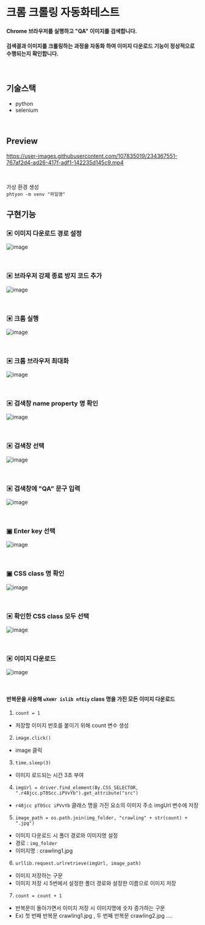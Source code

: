 # 크롬 크롤링 자동화테스트

#### Chrome 브라우저를 실행하고 "QA" 이미지를 검색합니다.
#### 검색결과 이미지를 크롤링하는 과정을 자동화 하여 이미지 다운로드 기능이 정상적으로 수행되는지 확인합니다. 

<br/>


## 기술스택

- python
- selenium

<br/>

## Preview


https://user-images.githubusercontent.com/107835019/234367551-767af2d4-ad26-417f-adf1-142235d145c9.mp4


<br/>


가상 환경 생성 </br>
`phtyon -m venv "파일명"`


## 구현기능

### ▣ 이미지 다운로드 경로 설정
![image](https://user-images.githubusercontent.com/107835019/234354983-847a658d-6bc2-4213-b590-d690b24296c6.png)

<br/>


### ▣ 브라우저 강제 종료 방지 코드 추가

![image](https://user-images.githubusercontent.com/107835019/234358509-b49ffefc-053a-468f-9fd1-620ab69b543d.png)

<br/>


### ▣ 크롬 실행

![image](https://user-images.githubusercontent.com/107835019/234358742-4d82e0c1-2b79-4daa-b2b3-40e3b6c99f0e.png)

<br/>

### ▣ 크롬 브라우저 최대화

![image](https://user-images.githubusercontent.com/107835019/234359119-45bbcfd7-e685-48a7-a8e6-521e82c95cab.png)

<br/>


### ▣ 검색창 name property 명 확인

![image](https://user-images.githubusercontent.com/107835019/234079334-15bf0f12-3965-46d2-9b68-00b6ca89a394.png)

<br/>


### ▣ 검색창 선택

![image](https://user-images.githubusercontent.com/107835019/234359416-270e73da-4274-4027-ba48-ec34635a7f92.png)

<br/>


### ▣ 검색창에 "QA" 문구 입력

![image](https://user-images.githubusercontent.com/107835019/234359554-7b594f02-9bbe-40c0-adce-9fad8175685b.png)

<br/>


### ▣ Enter key 선택

![image](https://user-images.githubusercontent.com/107835019/234359720-ce571790-88ce-40a5-8f47-ceab454e8451.png)

<br/>


### ▣ CSS class 명 확인

![image](https://user-images.githubusercontent.com/107835019/234360574-abf8f933-bb22-423e-a3d0-969ac7413d88.png)

<br/>


### ▣ 확인한 CSS class 모두 선택

![image](https://user-images.githubusercontent.com/107835019/234360867-3217389b-b62c-4bd5-810c-96d4572cdaa8.png)

<br/>

### ▣ 이미지 다운로드

![image](https://user-images.githubusercontent.com/107835019/234361310-287680ab-583e-43a3-bc52-18e3566f022b.png)

<br/>

#### 반복문을 사용해 `wXeWr islib nfEiy` class 명을 가진 모든 이미지 다운로드

1. ```count = 1``` <br/>
 - 저장할 이미지 번호를 붙이기 위해 count 변수 생성 <br/>
  
2. ```image.click()``` <br/>
 - image 클릭 <br/>

3. ```time.sleep(3)``` <br/>
 - 이미지 로드되는 시간 3초 부여 <br/>

4. ```imgUrl = driver.find_element(By.CSS_SELECTOR, ".r48jcc.pT0Scc.iPVvYb").get_attribute("src")``` <br/>
 - `r48jcc pT0Scc iPVvYb` 클래스 명을 가진 요소의 이미지 주소 imgUrl 변수에 저장 <br/>

5. ```image_path = os.path.join(img_folder, "crawling" + str(count) + ".jpg")``` <br/>
 - 이미지 다운로드 시 폴더 경로와 이미지명 설정 <br/>
 - 경로 : `img_folder`
 - 이미지명 : crawling1.jpg <br/>

6. ```urllib.request.urlretrieve(imgUrl, image_path)``` <br/>
 - 이미지 저장하는 구문
 - 이미지 저장 시 5번에서 설정한 폴더 경로와 설정한 이름으로 이미지 저장

7. ```count = count + 1``` <br/>
 - 반복문이 돌아가면서 이미지 저장 시 이미지명에 숫자 증가하는 구문
 - Ex) 첫 번째 반복문 crawling1.jpg , 두 번째 반복문 crawling2.jpg ....
